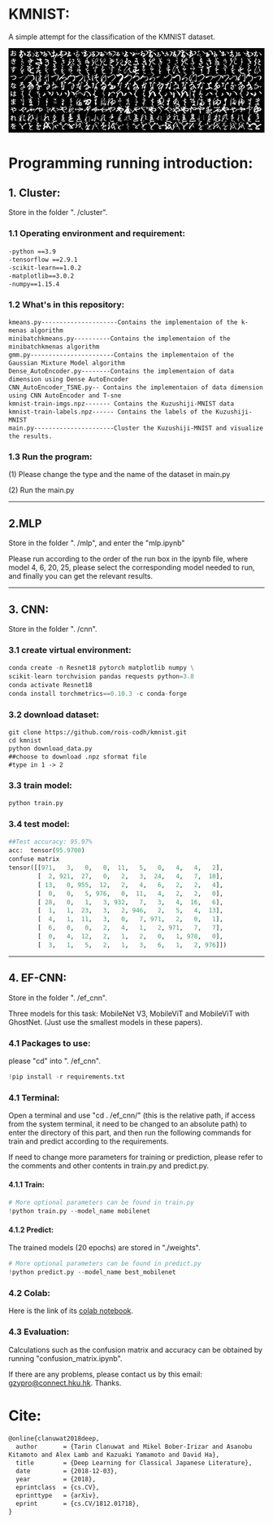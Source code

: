 # KMNIST:
A simple attempt for the classification of the KMNIST dataset.

![image](https://raw.githubusercontent.com/Mateguo1/Pictures/master/img/203089514-885a0207-19b3-4d76-95d4-77854e17204e.png)

# Programming running introduction: 

## 1. Cluster:

Store in the folder ". /cluster".

### 1.1 Operating environment and requirement:

```
-python ==3.9
-tensorflow ==2.9.1
-scikit-learn==1.0.2
-matplotlib==3.0.2
-numpy==1.15.4
```

### 1.2 What's in this repository:

```
kmeans.py---------------------Contains the implementaion of the k-menas algorithm
minibatchkmeans.py----------Contains the implementaion of the minibatchkmenas algorithm
gmm.py-----------------------Contains the implementaion of the Gaussian Mixture Model algorithm
Dense_AutoEncoder.py--------Contains the implementaion of data dimension using Dense AutoEncoder 
CNN_AutoEncoder_TSNE.py-- Contains the implementaion of data dimension using CNN AutoEncoder and T-sne
kmnist-train-imgs.npz------- Contains the Kuzushiji-MNIST data
kmnist-train-labels.npz------ Contains the labels of the Kuzushiji-MNIST
main.py----------------------Cluster the Kuzushiji-MNIST and visualize the results.
```

### 1.3 Run the program:

(1) Please change the type and the name of the dataset in main.py

(2) Run the main.py

------

## 2.MLP

Store in the folder ". /mlp", and enter the "mlp.ipynb"

Please run according to the order of the run box in the ipynb file, where model 4, 6, 20, 25, please select the corresponding model needed to run, and finally you can get the relevant results.

------

## 3. CNN:

Store in the folder ". /cnn". 

### 3.1 create virtual environment: 

```python
conda create -n Resnet18 pytorch matplotlib numpy \
scikit-learn torchvision pandas requests python=3.8
conda activate Resnet18
conda install torchmetrics==0.10.3 -c conda-forge
```

### 3.2 download dataset: 

```
git clone https://github.com/rois-codh/kmnist.git
cd kmnist
python download_data.py
##choose to download .npz sformat file
#type in 1 -> 2
```

### 3.3 train model: 

```python
python train.py
```

### 3.4 test model:

```python
##Test accuracy: 95.97%
acc:  tensor(95.9700)
confuse matrix
tensor([[971,   3,   0,   0,  11,   5,   0,   4,   4,   2],
        [  2, 921,  27,   0,   2,   3,  24,   4,   7,  10],
        [ 13,   0, 955,  12,   2,   4,   6,   2,   2,   4],
        [  0,   0,   5, 976,   0,  11,   4,   2,   2,   0],
        [ 28,   0,   1,   3, 932,   7,   3,   4,  16,   6],
        [  1,   1,  23,   3,   2, 946,   2,   5,   4,  13],
        [  4,   1,  11,   3,   0,   7, 971,   2,   0,   1],
        [  6,   0,   0,   2,   4,   1,   2, 971,   7,   7],
        [  0,   4,  12,   2,   1,   2,   0,   1, 978,   0],
        [  3,   1,   5,   2,   1,   3,   6,   1,   2, 976]])
```

------

## 4. EF-CNN:

Store in the folder ". /ef_cnn". 

Three models for this task: MobileNet V3, MobileViT and MobileViT with GhostNet. (Just use the smallest models in these papers).

### 4.1 Packages to use:

please "cd" into ". /ef_cnn".

```python
!pip install -r requirements.txt
```

### 4.1 Terminal: 

Open a terminal and use "cd . /ef_cnn/" (this is the relative path, if access from the system terminal, it need to be changed to an absolute path) to enter the directory of this part, and then run the following commands for train and predict according to the requirements. 

If need to change more parameters for training or prediction, please refer to the comments and other contents in train.py and predict.py. 

#### 4.1.1 Train: 

```python
# More optional parameters can be found in train.py
!python train.py --model_name mobilenet
```

#### 4.1.2 Predict: 

The trained models (20 epochs) are stored in "./weights".

```python
# More optional parameters can be found in predict.py
!python predict.py --model_name best_mobilenet
```

### 4.2 Colab:

Here is the link of its <a href="https://colab.research.google.com/drive/1Ap9wky1dPe-Jxo9cNd1bxMiMJo1QuS5R?usp=sharing">colab notebook</a>.

### 4.3 Evaluation:

Calculations such as the confusion matrix and accuracy can be obtained by running "confusion_matrix.ipynb".

If there are any problems, please contact us by this email: gzypro@connect.hku.hk. Thanks.

# Cite: 

```
@online{clanuwat2018deep,
  author       = {Tarin Clanuwat and Mikel Bober-Irizar and Asanobu Kitamoto and Alex Lamb and Kazuaki Yamamoto and David Ha},
  title        = {Deep Learning for Classical Japanese Literature},
  date         = {2018-12-03},
  year         = {2018},
  eprintclass  = {cs.CV},
  eprinttype   = {arXiv},
  eprint       = {cs.CV/1812.01718},
}
```
